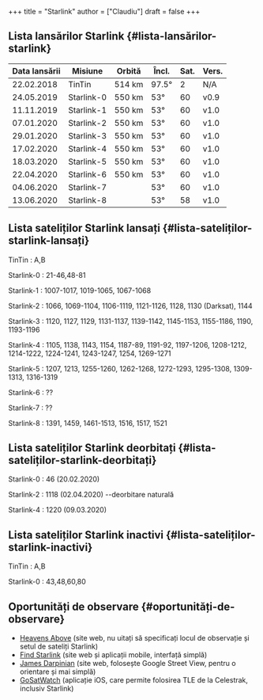 +++
title = "Starlink"
author = ["Claudiu"]
draft = false
+++

## Lista lansărilor Starlink {#lista-lansărilor-starlink}

| Data lansării | Misiune    | Orbită | Încl. | Sat. | Vers. |
|---------------|------------|--------|-------|------|-------|
| 22.02.2018    | TinTin     | 514 km | 97.5° | 2    | N/A   |
| 24.05.2019    | Starlink-0 | 550 km | 53°   | 60   | v0.9  |
| 11.11.2019    | Starlink-1 | 550 km | 53°   | 60   | v1.0  |
| 07.01.2020    | Starlink-2 | 550 km | 53°   | 60   | v1.0  |
| 29.01.2020    | Starlink-3 | 550 km | 53°   | 60   | v1.0  |
| 17.02.2020    | Starlink-4 | 550 km | 53°   | 60   | v1.0  |
| 18.03.2020    | Starlink-5 | 550 km | 53°   | 60   | v1.0  |
| 22.04.2020    | Starlink-6 | 550 km | 53°   | 60   | v1.0  |
| 04.06.2020    | Starlink-7 |        | 53°   | 60   | v1.0  |
| 13.06.2020    | Starlink-8 |        | 53°   | 58   | v1.0  |


## Lista sateliților Starlink lansați {#lista-sateliților-starlink-lansați}

TinTin
: A,B

Starlink-0
: 21-46,48-81

Starlink-1
: 1007-1017, 1019-1065, 1067-1068

Starlink-2
: 1066, 1069-1104, 1106-1119, 1121-1126, 1128, 1130 (Darksat), 1144

Starlink-3
: 1120, 1127, 1129, 1131-1137, 1139-1142, 1145-1153, 1155-1186, 1190, 1193-1196

Starlink-4
: 1105, 1138, 1143, 1154, 1187-89, 1191-92, 1197-1206, 1208-1212, 1214-1222, 1224-1241, 1243-1247, 1254, 1269-1271

Starlink-5
: 1207, 1213, 1255-1260, 1262-1268, 1272-1293, 1295-1308, 1309-1313, 1316-1319

Starlink-6
: ??

Starlink-7
: ??

Starlink-8
: 1391, 1459, 1461-1513, 1516, 1517, 1521


## Lista sateliților Starlink deorbitați {#lista-sateliților-starlink-deorbitați}

Starlink-0
: 46 (20.02.2020)

Starlink-2
: 1118 (02.04.2020) --deorbitare naturală

Starlink-4
: 1220 (09.03.2020)


## Lista sateliților Starlink inactivi {#lista-sateliților-starlink-inactivi}

TinTin
: A,B

Starlink-0
: 43,48,60,80


## Oportunități de observare {#oportunități-de-observare}

-   [Heavens Above](https://www.heavens-above.com/StarlinkLaunchPasses.aspx) (site web, nu uitați să specificați locul de observație și setul de sateliți Starlink)
-   [Find Starlink](https://findstarlink.com/) (site web și aplicații mobile, interfață simplă)
-   [James Darpinian](https://james.darpinian.com/satellites/?special=starlink) (site web, folosește Google Street View, pentru o orientare și mai simplă)
-   [GoSatWatch](https://gosoftworks.com/apps/gosatwatch/) (aplicație iOS, care permite folosirea TLE de la Celestrak, inclusiv Starlink)